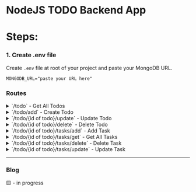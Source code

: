 # NodeJS TODO Backend App

# Steps:

### 1. Create .env file

Create `.env` file at root of your project and paste your MongoDB URL.

```javscript
MONGODB_URL="paste your URL here"
```

### Routes

<details>
    <summary>
        `/todo` - Get All Todos
    </summary>

    Method: GET
</details>

<details>
    <summary>
        `/todo/add` - Create Todo
    </summary>

    Method: POST
    Body:
        {
            title: "Todo Title"
        }
</details>

<details>
    <summary>
        `/todo/{id of todo}/update` - Update Todo
    </summary>

    Method: PUT
    Body:
        {
            title: "Updated Todo Title"
        }
</details>

<details>
    <summary>
        `/todo/{id of todo}/delete` - Delete Todo
    </summary>

    Method: DELETE
</details>

<details>
    <summary>
        `/todo/{id of todo}/tasks/add` - Add Task
    </summary>

    Method: POST
    Body: 
        {
            title: "Task"
        }
</details>

<details>
    <summary>
        `/todo/{id of todo}/tasks/get` - Get All Tasks
    </summary>

    Method: GET
</details>

<details>
    <summary>
        `/todo/{id of todo}/tasks/delete` - Delete Task
    </summary>

    Method: DELETE
    Body: 
        {
            title: "Task"
        }
</details>

<details>
    <summary>
        `/todo/{id of todo}/tasks/update` - Update Task
    </summary>

    Method: PUT
    Body: 
        {
            title: "Existing task title",
            newTitle: "New title name to update"
        }
</details>

---

### Blog
🟨 - in progress